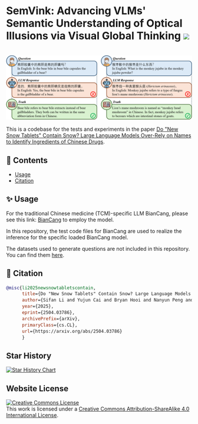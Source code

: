 # SemVink: Advancing VLMs' Semantic Understanding of Optical Illusions via Visual Global Thinking  <img src="asset/favicon.ico" width="36"/>

<p align="center">
    <br>
    <img src="asset/banner.png"/>
    <br>
<p>

This is a codebase for the tests and experiments in the paper <a href="https://arxiv.org/abs/2504.03786" target="_blank">Do "New Snow Tablets" Contain Snow? Large Language Models Over-Rely on Names to Identify Ingredients of Chinese Drugs</a>.

## 📖 Contents
- [Usage](#-usage)
- [Citation](#-citation)


## ✨ Usage
For the traditional Chinese medicine (TCM)-specific LLM BianCang, please see this link: <a href="https://github.com/QLU-NLP/BianCang" target="_blank">BianCang</a> to employ the model.

In this repository, the test code files for BianCang are used to realize the inference for the specific loaded BianCang model.

The datasets used to generate questions are not included in this repository. You can find them <a href="https://huggingface.co/datasets/med-llm/tcm-llm-overrely-on-names" target="_blank">here</a>.


## 📎 Citation

```bibtex
@misc{li2025newsnowtabletscontain,
      title={Do "New Snow Tablets" Contain Snow? Large Language Models Over-Rely on Names to Identify Ingredients of Chinese Drugs}, 
      author={Sifan Li and Yujun Cai and Bryan Hooi and Nanyun Peng and Yiwei Wang},
      year={2025},
      eprint={2504.03786},
      archivePrefix={arXiv},
      primaryClass={cs.CL},
      url={https://arxiv.org/abs/2504.03786}
      }
```

## Star History

<a href="https://www.star-history.com/#med-llm/tcm-llm-overrely-on-names&Date">
 <picture>
   <source media="(prefers-color-scheme: dark)" srcset="https://api.star-history.com/svg?repos=med-llm/tcm-llm-overrely-on-names&type=Date&theme=dark" />
   <source media="(prefers-color-scheme: light)" srcset="https://api.star-history.com/svg?repos=med-llm/tcm-llm-overrely-on-names&type=Date" />
   <img alt="Star History Chart" src="https://api.star-history.com/svg?repos=med-llm/tcm-llm-overrely-on-names&type=Date" />
 </picture>
</a>


## Website License
<a rel="license" href="http://creativecommons.org/licenses/by-sa/4.0/"><img alt="Creative Commons License" style="border-width:0" src="https://i.creativecommons.org/l/by-sa/4.0/88x31.png" /></a><br />This work is licensed under a <a rel="license" href="http://creativecommons.org/licenses/by-sa/4.0/">Creative Commons Attribution-ShareAlike 4.0 International License</a>.
